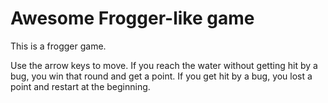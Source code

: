 Awesome Frogger-like game
===============================

This is a frogger game.

Use the arrow keys to move. If you reach the water without getting hit by a bug, you win that round and get a point. If you get hit by a bug, you lost a point and restart at the beginning.
